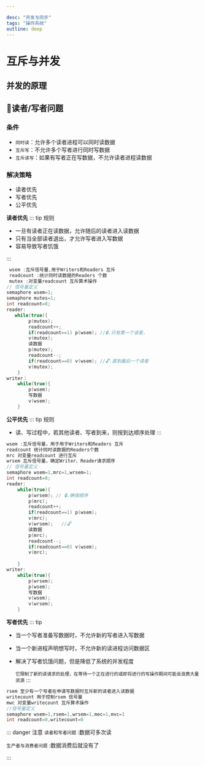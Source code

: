 ```yaml
---

desc: "并发与同步"
tags: "操作系统"
outline: deep
---
```


# 互斥与并发

## 并发的原理

## 🚂读者/写者问题

### 条件
- `同时读`：允许多个读者进程可以同时读数据
- `互斥写`：不允许多个写者进行同时写数据
- `互斥读写`：如果有写者正在写数据，不允许读者进程读数据
  
### 解决策略
- 读者优先
- 写者优先
- 公平优先




**读者优先**
::: tip 规则
- 一旦有读者正在读数据，允许随后的读者进入读数据
- 只有当全部读者退出，才允许写者进入写数据
- 容易导致<WarnBlock>写者饥饿</warnBlock>

:::
``` c {1-3,12,17}
 wsem :互斥信号量,用于Writers和Readers 互斥
 readcount :统计同时读数据的Readers 个数
 mutex :对变量readcount 互斥算术操作
// 信号量定义
semaphore wsem=1;
semaphore mutes=1;
int readcount=0;
reader: 
   while(true){
        p(mutex);
        readcount++;
        if(readcount==1) p(wsem); //🔒.只有第一个读者，
        v(mutex);
        读数据
        p(mutex);
        readcount--;
        if(readcount==0) v(wsem); //🔓.直到最后一个读者
        v(mutex);
    }
writer：
    while(true){
        p(wsem);
        写数据
        v(wsem);
    }
```
**公平优先**
::: tip 规则
- 读、写过程中，若其他读者、写者到来，则按到达顺序处理
:::

``` c {1-4,10,15}
wsem :互斥信号量，用于用于Writers和Readers 互斥
readcount 统计同时读数据的Readers个数
mrc 对变量readcount 进行互斥
wrsem 互斥信号量，确定Writer、Reader请求顺序
// 信号量定义
semaphore wsem=1,mrc=1,wrsem=1;
int readcount=0;
reader: 
    while(true){
        p(wrsem); // 🔒.确保顺序
        p(mrc);
        readcount++;
        if(readcount==1) p(wsem);
        v(mrc);
        v(wrsem);   //🔓
        读数据
        p(mrc);
        readcount--;
        if(readcount==0) v(wsem);
        v(mrc);
            
    }
writer:
    while(true){
        p(wrsem);
        p(wsem);
        写数据
        v(wsem);
        v(wrsem);
    }

```

**写者优先**
::: tip
- 当一个写者准备写数据时，不允许<warnBlock>新</warnBlock>的写者进入写数据
- 当一个新进程声明想写时，不允许新的读进程访问数据区
- <warnBlock>解决了写者饥饿问题，但是降低了系统的并发程度</warnBlock>
  
  <small>它限制了新的读请求的处理，在等待一个正在进行的或即将进行的写操作期间可能会浪费大量资源</small>
:::
``` c {1-2}
rsem 至少有一个写者在申请写数据时互斥新的读者进入读数据
writecount 用于控制rsem 信号量
mwc 对变量writecount 互斥算术操作
//信号量定义
semaphore wsem=1,rsem=1,wrsem=1,mec=1,mvc=1
int readcount=0,writecount=0

```
::: danger 注意
`读者和写者问题` :数据可多次读

`生产者与消费者问题` :数据消费后就没有了

:::



